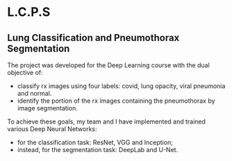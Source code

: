# L.C.P.S
## Lung Classification and Pneumothorax Segmentation

The project was developed for the Deep Learning course with the dual objective of:
- classify rx images using four labels: covid, lung opacity, viral pneumonia and normal.
- identify the portion of the rx images containing the pneumothorax by image segmentation.

To achieve these goals, my team and I have implemented and trained various Deep Neural Networks:
- for the classification task: ResNet, VGG and Inception;
- instead, for the segmentation task: DeepLab and U-Net.
